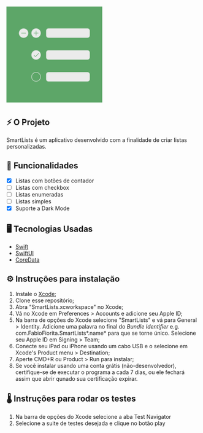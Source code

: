 <h1>
  <img src="https://github.com/FabioFiorita/SmartLists/blob/develop/SmartLists/Assets.xcassets/logo.imageset/SmartLists.png"/width="250"> 
</h1>

## ⚡️ O Projeto
  SmartLists é um aplicativo desenvolvido com a finalidade de criar listas personalizadas.
## 🎯 Funcionalidades
 - [x] Listas com botões de contador 
 - [ ] Listas com checkbox
 - [ ] Listas enumeradas
 - [ ] Listas simples
 - [x] Suporte a Dark Mode
  
## 🖥️ Tecnologias Usadas
 - [Swift](https://www.apple.com/br/swift/)
 - [SwiftUI](https://developer.apple.com/xcode/swiftui/)
 - [CoreData](https://developer.apple.com/documentation/coredata)

## ⚙️ Instruções para instalação
  1. Instale o [Xcode](https://developer.apple.com/xcode/download/);
  1. Clone esse repositório;
  1. Abra "SmartLists.xcworkspace" no Xcode;
  1. Vá no Xcode em Preferences > Accounts e adicione seu Apple ID;
  1. Na barra de opções do Xcode selecione "SmartLists" e vá para General > Identity. Adicione uma palavra no final do *Bundle Identifier* e.g. com.FabioFiorita.SmartLists*.name* para que se torne único. Selecione seu Apple ID em Signing > Team;
  1. Conecte seu iPad ou iPhone usando um cabo USB e o selecione em Xcode's Product menu > Destination;
  1. Aperte CMD+R ou Product > Run para instalar;
  1. Se você instalar usando uma conta grátis (não-desenvolvedor), certifique-se de executar o programa a cada 7 dias, ou ele fechará assim que abrir qunado sua certificação expirar.
 
 ## 🌡️ Instruções para rodar os testes
  1. Na barra de opções do Xcode selecione a aba Test Navigator
  2. Selecione a suite de testes desejada e clique no botão play
 

